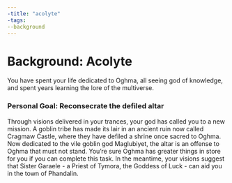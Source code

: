```yaml
---
-title: "acolyte"
-tags:
--background
---
```

# Background: Acolyte
You have spent your life dedicated to Oghma, all seeing god of knowledge, and spent years learning the lore of the multiverse.

### Personal Goal: Reconsecrate the defiled altar
Through visions delivered in your trances, your god has called you to a new mission. A goblin tribe has made its lair in an ancient ruin now called Cragmaw Castle, where they have defiled a shrine once sacred to Oghma. Now dedicated to the vile goblin god Maglubiyet, the altar is an offense to Oghma that must not stand. You’re sure Oghma has greater things in store for you if you can complete this task. In the meantime, your visions suggest that Sister Garaele - a Priest of Tymora, the Goddess of Luck - can aid you in the town of Phandalin.